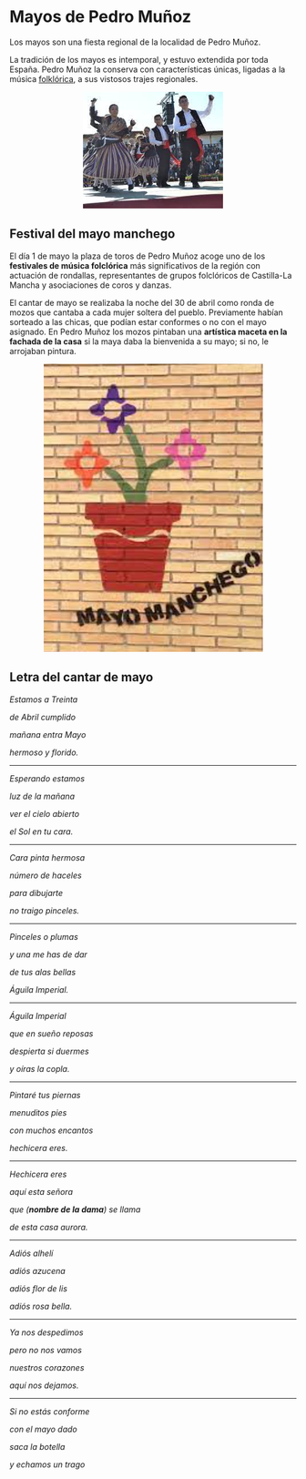 # Mayos de Pedro Muñoz

Los mayos son una fiesta regional de la localidad de Pedro Muñoz.

La tradición de los mayos es intemporal, y estuvo extendida por toda España. Pedro Muñoz la conserva con características únicas, ligadas a la música [folklórica](https://www.google.com/search?q=folklorica&rlz=1C1CHBF_esES1015ES1015&oq=folklorica&aqs=chrome..69i57j0i512j0i10i512j46i512j0i10i512l2j0i512l2j0i10i512l2.5163j1j7&sourceid=chrome&ie=UTF-8), a sus vistosos trajes regionales.

<p align="center">
  <img src="https://github.com/gbernalr/Mecatronica-2022-2023/blob/main/resources/ole.jpg"/>
</p>

## Festival del mayo manchego

El día 1 de mayo la plaza de toros de Pedro Muñoz acoge uno de los **festivales de música folclórica** más significativos de la región con actuación de rondallas, representantes de grupos folclóricos de Castilla-La Mancha y asociaciones de coros y danzas.

El cantar de mayo se realizaba la noche del 30 de abril como ronda de mozos que cantaba a cada mujer soltera del pueblo. Previamente habían sorteado a las chicas, que podían estar conformes o no con el mayo asignado. En Pedro Muñoz los mozos pintaban una **artística maceta en la fachada de la casa** si la maya daba la bienvenida a su mayo; si no, le arrojaban pintura.

<p align="center">
  <img src="https://github.com/gbernalr/Mecatronica-2022-2023/blob/main/resources/maceta.png"/>
</p>

## Letra del cantar de mayo

*Estamos a Treinta*

*de Abril cumplido*

*mañana entra Mayo*

*hermoso y florido.*

-------------


*Esperando estamos*

*luz de la mañana*

*ver el cielo abierto*

*el Sol en tu cara.*

-------------

*Cara pinta hermosa*

*número de haceles*

*para dibujarte*

*no traigo pinceles.*

-------------

*Pinceles o plumas*

*y una me has de dar*

*de tus alas bellas*

*Águila Imperial.*

-------------

*Águila Imperial*

*que en sueño reposas*

*despierta si duermes*

*y oíras la copla.*

-------------

*Pintaré tus piernas*

*menuditos pies*

*con muchos encantos*

*hechicera eres.*

-------------

*Hechicera eres*

*aquí esta señora*

*que (**nombre de la dama**) se llama*

*de esta casa aurora.*

-------------

*Adiós alhelí*

*adiós azucena*

*adiós flor de lis*

*adiós rosa bella.*

-------------

*Ya nos despedimos*

*pero no nos vamos*

*nuestros corazones*

*aquí nos dejamos.*

-------------

*Si no estás conforme*

*con el mayo dado*

*saca la botella*

*y echamos un trago*
